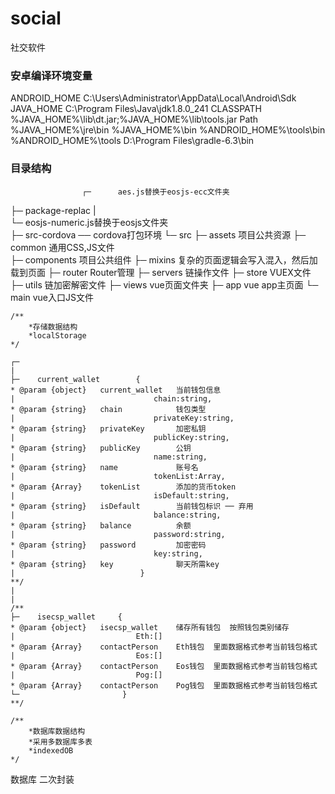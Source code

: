 # social
社交软件

### 安卓编译环境变量
ANDROID_HOME        C:\Users\Administrator\AppData\Local\Android\Sdk
JAVA_HOME           C:\Program Files\Java\jdk1.8.0_241
CLASSPATH           %JAVA_HOME%\lib\dt.jar;%JAVA_HOME%\lib\tools.jar
Path                %JAVA_HOME%\jre\bin
                    %JAVA_HOME%\bin
                    %ANDROID_HOME%\tools\bin
                    %ANDROID_HOME%\tools
                    D:\Program Files\gradle-6.3\bin

### 目录结构
                    ┌─      aes.js替换于eosjs-ecc文件夹   
├─  package-replac  |   
                    └─      eosjs-numeric.js替换于eosjs文件夹   
├─  src-cordova     ──      cordova打包环境
└─  src
    ├─ assets               项目公共资源
    ├─ common               通用CSS,JS文件     
    ├─ components           项目公共组件
    ├─ mixins               复杂的页面逻辑会写入混入，然后加载到页面
    ├─ router               Router管理
    ├─ servers              链操作文件
    ├─ store                VUEX文件
    ├─ utils                链加密解密文件
    ├─ views                vue页面文件夹
    ├─ app                  vue app主页面
    └─ main                 vue入口JS文件






    /**
        *存储数据结构
        *localStorage
    */
                                                                               
    ┌─    
    |                                                                         
    ├─    current_wallet        {                                                  * @param {object}   current_wallet   当前钱包信息  
    |                               chain:string,                                  * @param {string}   chain            钱包类型
    |                               privateKey:string,                             * @param {string}   privateKey       加密私钥
    |                               publicKey:string,                              * @param {string}   publicKey        公钥
    |                               name:string,                                   * @param {string}   name             账号名
    |                               tokenList:Array,                               * @param {Array}    tokenList        添加的货币token
    |                               isDefault:string,                              * @param {string}   isDefault        当前钱包标识 ── 弃用
    |                               balance:string,                                * @param {string}   balance          余额
    |                               password:string,                               * @param {string}   password         加密密码
    |                               key:string,                                    * @param {string}   key              聊天所需key
    |                            }                                                **/
    |
    |                                                                             /**
    ├─    isecsp_wallet     {                                                      * @param {object}   isecsp_wallet    储存所有钱包  按照钱包类别储存  
    |                           Eth:[]                                             * @param {Array}    contactPerson    Eth钱包  里面数据格式参考当前钱包格式
    |                           Eos:[]                                             * @param {Array}    contactPerson    Eos钱包  里面数据格式参考当前钱包格式
    |                           Pog:[]                                             * @param {Array}    contactPerson    Pog钱包  里面数据格式参考当前钱包格式
    └─                       }                                                     **/

    /**
        *数据库数据结构
        *采用多数据库多表
        *indexedOB
    */






数据库 二次封装



